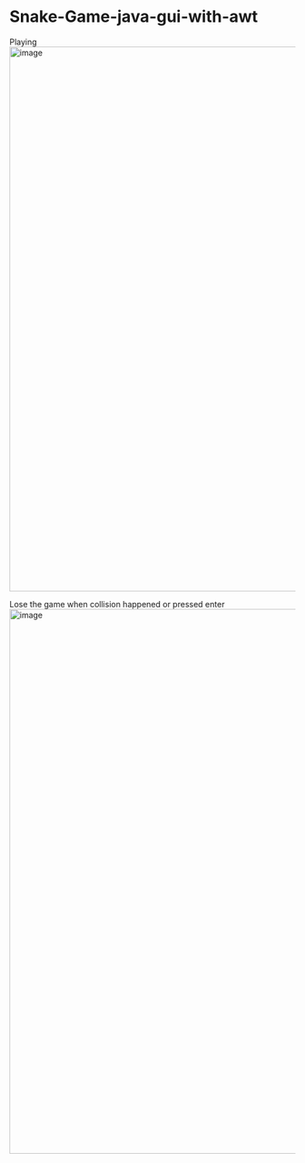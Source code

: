# Snake-Game-java-gui-with-awt

Playing
<img width="960" alt="image" src="https://github.com/tangmmy/Snake-Game-java-gui-with-awt/assets/40381217/8705a9e5-8670-4fb5-9312-d6e15e20ca2c">

Lose the game when collision happened or pressed enter
<img width="960" alt="image" src="https://github.com/tangmmy/Snake-Game-java-gui-with-awt/assets/40381217/62dcc440-5b04-41e5-a760-cf67181af45c">

